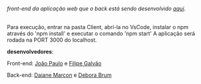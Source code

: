 ###### front-end da aplicação web que o back está sendo desenvolvido [aqui](https://github.com/ddaiane/Backend_squad5_FCamara).

Para execução, entrar na pasta Client, abrí-la no VsCode, instalar o npm através do 'npm install' e executar o comando 'npm start'
A aplicação será rodada na PORT 3000 do localhost.

**desenvolvedores**: 

Front-end: [João Paulo](https://github.com/Jotapas) e [Filipe Galvão](https://github.com/g-filipe)

Back-end: [Daiane Marcon](https://github.com/ddaiane) e [Debora Brum](https://github.com/DeboraBrum)